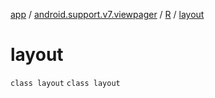 [app](../../../index.md) / [android.support.v7.viewpager](../../index.md) / [R](../index.md) / [layout](./index.md)

# layout

`class layout`
`class layout`